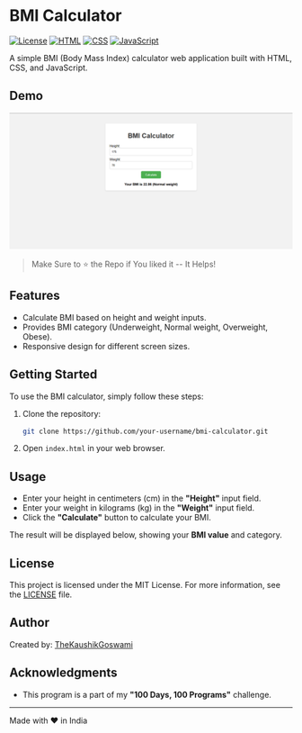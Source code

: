 # BMI Calculator

[![License](https://img.shields.io/badge/license-MIT-blue.svg?style=flat-square)](LICENSE)
[![HTML](https://img.shields.io/badge/HTML-5-orange.svg?logo=html5&style=flat-square)](https://www.w3.org/TR/html52/)
[![CSS](https://img.shields.io/badge/CSS-3-blue.svg?logo=css3&style=flat-square)](https://www.w3.org/Style/CSS/)
[![JavaScript](https://img.shields.io/badge/JavaScript-ES6-yellow.svg?logo=javascript&style=flat-square)](https://www.ecma-international.org/ecma-262/6.0/)

A simple BMI (Body Mass Index) calculator web application built with HTML, CSS, and JavaScript.

## Demo

![BMI Calculator Demo](./screenshots/bmi%20calculator.png)

> Make Sure to ⭐ the Repo if You liked it -- It Helps!

## Features

- Calculate BMI based on height and weight inputs.
- Provides BMI category (Underweight, Normal weight, Overweight, Obese).
- Responsive design for different screen sizes.

## Getting Started

To use the BMI calculator, simply follow these steps:

1. Clone the repository:

   ```bash
   git clone https://github.com/your-username/bmi-calculator.git
   ```

2. Open `index.html` in your web browser.

## Usage

- Enter your height in centimeters (cm) in the **"Height"** input field.
- Enter your weight in kilograms (kg) in the **"Weight"** input field.
- Click the **"Calculate"** button to calculate your BMI.

The result will be displayed below, showing your **BMI value** and category.

## License

This project is licensed under the MIT License. For more information, see the [LICENSE](https://github.com/TheKaushikGoswami/100-Days-100-Programs/blob/main/LICENSE) file.

## Author

Created by: [TheKaushikGoswami](https://github.com/TheKaushikGoswami)

## Acknowledgments

- This program is a part of my **"100 Days, 100 Programs"** challenge.

---

Made with ❤️ in India